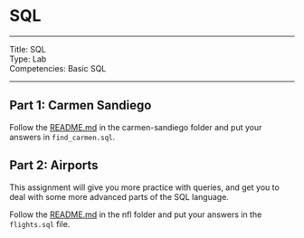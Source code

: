 # SQL

---

Title: SQL<br>
Type: Lab<br>
Competencies: Basic SQL<br>

---

## Part 1: Carmen Sandiego

Follow the [README.md](https://git.generalassemb.ly/seir-826/sql_lab/tree/master/Carmen) in the carmen-sandiego folder and put your answers in `find_carmen.sql`.

## Part 2: Airports

This assignment will give you more practice with queries, and get you to deal with some more advanced parts of the SQL language.

Follow the [README.md](https://git.generalassemb.ly/seir-826/sql_lab/tree/master/Airports) in the nfl folder and put your answers in the `flights.sql` file.
